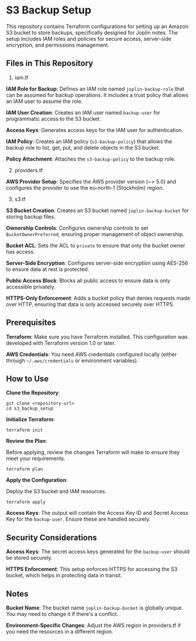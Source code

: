 # S3 Backup Setup

This repository contains Terraform configurations for setting up an Amazon S3 bucket to store backups, specifically designed for Joplin notes. The setup includes IAM roles and policies for secure access, server-side encryption, and permissions management.

## Files in This Repository

1. iam.tf

**IAM Role for Backup**: Defines an IAM role named `joplin-backup-role` that can be assumed for backup operations. It includes a trust policy that allows an IAM user to assume the role.

**IAM User Creation**: Creates an IAM user named `backup-user` for programmatic access to the S3 bucket.

**Access Keys**: Generates access keys for the IAM user for authentication.

**IAM Policy**: Creates an IAM policy (`s3-backup-policy`) that allows the backup role to list, get, put, and delete objects in the S3 bucket.

**Policy Attachment**: Attaches the `s3-backup-policy` to the backup role.

2. providers.tf

**AWS Provider Setup**: Specifies the AWS provider version (~> 5.0) and configures the provider to use the eu-north-1 (Stockholm) region.

3. s3.tf

**S3 Bucket Creation**: Creates an S3 bucket named `joplin-backup-bucket` for storing backup files.

**Ownership Controls**: Configures ownership controls to set `BucketOwnerPreferred`, ensuring proper management of object ownership.

**Bucket ACL**: Sets the ACL to `private` to ensure that only the bucket owner has access.

**Server-Side Encryption**: Configures server-side encryption using AES-256 to ensure data at rest is protected.

**Public Access Block**: Blocks all public access to ensure data is only accessible privately.

**HTTPS-Only Enforcement**: Adds a bucket policy that denies requests made over HTTP, ensuring that data is only accessed securely over HTTPS.


## Prerequisites

**Terraform**: Make sure you have Terraform installed. This configuration was developed with Terraform version 1.0 or later.

**AWS Credentials**: You need AWS credentials configured locally (either through `~/.aws/credentials` or environment variables).

## How to Use

**Clone the Repository**:

```
git clone <repository-url>
cd s3_backup_setup
```

**Initialize Terraform**:

```
terraform init
```

**Review the Plan**:

Before applying, review the changes Terraform will make to ensure they meet your requirements.

```
terraform plan
```

**Apply the Configuration**:

Deploy the S3 bucket and IAM resources.

```
terraform apply
```

**Access Keys**: The output will contain the Access Key ID and Secret Access Key for the `backup-user`. Ensure these are handled securely.

## Security Considerations

**Access Keys**: The secret access keys generated for the `backup-user` should be stored securely.

**HTTPS Enforcement**: This setup enforces HTTPS for accessing the S3 bucket, which helps in protecting data in transit.

## Notes

**Bucket Name**: The bucket name `joplin-backup-bucket` is globally unique. You may need to change it if there's a conflict.

**Environment-Specific Changes**: Adjust the AWS region in providers.tf if you need the resources in a different region.

